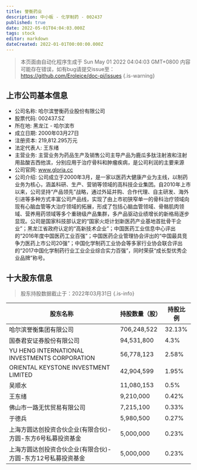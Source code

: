 ```yaml
---
title: 誉衡药业
description: 中小板 - 化学制药 - 002437
published: true
date: 2022-05-01T04:04:03.000Z
tags: stock
editor: markdown
dateCreated: 2022-01-01T00:00:00.000Z
---
```


> 本页面由自动化程序生成于 Sun May 01 2022 04:04:03 GMT+0800
> 内容可能存在错误，如有bug请提交issue至：https://github.com/Eroleice/doc-pi/issues
{.is-warning}

## 上市公司基本信息
- 公司名称: 哈尔滨誉衡药业股份有限公司
- 股票代码: 002437.SZ
- 所在地: 黑龙江 - 哈尔滨市
- 成立日期: 2000年03月27日
- 注册资本: 219,812.295万元
- 法定代表人: 王东绪
- 主营业务: 主营业务为药品生产及销售公司主导产品为鹿瓜多肽注射液和注射用盐酸吉西他滨，分别应用于治疗骨科和肿瘤疾病，是公司利润的主要来源
- 公司官网: www.gloria.cc
- 公司介绍: 公司成立于2000年3月，是一家以医药大健康产业为主线，以制药业务为核心，涵盖科研、生产、营销等领域的高科技企业集团。自2010年上市以来，公司坚持“产品领先”战略，通过外延并购、合作代理、自主研发、海外引进等多种方式丰富公司产品线，实现了由上市初狭窄单一的骨科治疗领域向现有心脑血管等大治疗领域的拓展，形成了包括心脑血管领域、骨骼肌肉领域、营养用药领域等多个重磅级产品集群，多产品驱动业绩增长的新格局逐步显现。公司是国家科技部认定的“国家火炬计划新医药产业基地首批骨干企业”；黑龙江省政府认定的“高新技术企业”；中国医药工业信息中心评出的“2016年度中国医药工业百强”；中国医药企业管理协会评出的“中国最具竞争力医药上市公司20强”；中国化学制药工业协会等多家行业协会联合评出的“2017中国化学制药行业工业企业综合实力百强”，同时荣获“成长型优秀企业品牌”称号。


## 十大股东信息
> 股东持股数据截止于：2022年03月31日
{.is-info}

| 股东名称 | 持股数量（股） | 持股比例 |
| --- | --- | --- |
| 哈尔滨誉衡集团有限公司 | 706,248,522 | 32.13% |
| 国泰君安证券股份有限公司 | 94,531,800 | 4.3% |
| YU HENG INTERNATIONAL INVESTMENTS CORPORATION | 56,778,123 | 2.58% |
| ORIENTAL KEYSTONE INVESTMENT LIMITED | 42,904,599 | 1.95% |
| 吴顺水 | 11,080,153 | 0.5% |
| 王东绪 | 9,210,000 | 0.42% |
| 佛山市一路无忧贸易有限公司 | 7,215,100 | 0.33% |
| 于德兵 | 5,980,500 | 0.27% |
| 上海方圆达创投资合伙企业(有限合伙)-方圆-东方6号私募投资基金 | 5,000,000 | 0.23% |
| 上海方圆达创投资合伙企业(有限合伙)-方圆-东方12号私募投资基金 | 5,000,000 | 0.23% |




